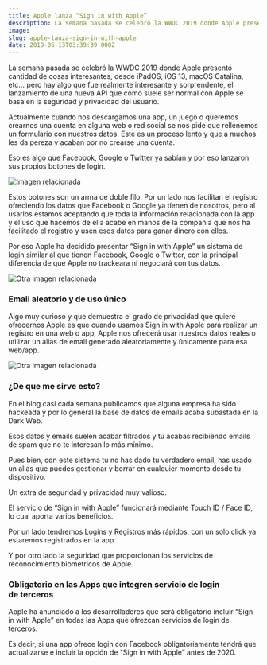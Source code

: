 ```yaml
---
title: Apple lanza “Sign in with Apple”
description: La semana pasada se celebró la WWDC 2019 donde Apple presentó cantidad de cosas interesantes, desde iPadOS, iOS 13, macOS Catalina, etc……
image: 
slug: apple-lanza-sign-in-with-apple
date: 2019-06-13T03:39:39.000Z
---
```


La semana pasada se celebró la WWDC 2019 donde Apple presentó cantidad de cosas interesantes, desde iPadOS, iOS 13, macOS Catalina, etc… pero hay algo que fue realmente interesante y sorprendente, el lanzamiento de una nueva API que como suele ser normal con Apple se basa en la seguridad y privacidad del usuario.

Actualmente cuando nos descargamos una app, un juego o queremos crearnos una cuenta en alguna web o red social se nos pide que rellenemos un formulario con nuestros datos. Este es un proceso lento y que a muchos les da pereza y acaban por no crearse una cuenta.

Eso es algo que Facebook, Google o Twitter ya sabían y por eso lanzaron sus propios botones de login.

![Imagen relacionada](https://cdn-images-1.medium.com/max/800/0*wnwn_Wv0z0iRtjTr)

Estos botones son un arma de doble filo. Por un lado nos facilitan el registro ofreciendo los datos que Facebook o Google ya tienen de nosotros, pero al usarlos estamos aceptando que toda la información relacionada con la app y el uso que hacemos de ella acabe en manos de la compañía que nos ha facilitado el registro y usen esos datos para ganar dinero con ellos.

Por eso Apple ha decidido presentar “Sign in with Apple” un sistema de login similar al que tienen Facebook, Google o Twitter, con la principal diferencia de que Apple no trackeara ni negociará con tus datos.

![Otra imagen relacionada](https://cdn-images-1.medium.com/max/800/0*1VJjbae6i8AfQvQg)

### Email aleatorio y de uso único

Algo muy curioso y que demuestra el grado de privacidad que quiere ofrecernos Apple es que cuando usamos Sign in with Apple para realizar un registro en una web o app, Apple nos ofrecerá usar nuestros datos reales o utilizar un alias de email generado aleatoriamente y únicamente para esa web/app.

![Otra imagen relacionada](https://cdn-images-1.medium.com/max/800/0*XU1Cow6JZpCTW9wz)

### ¿De que me sirve esto?

En el blog casi cada semana publicamos que alguna empresa ha sido hackeada y por lo general la base de datos de emails acaba subastada en la Dark Web.

Esos datos y emails suelen acabar filtrados y tú acabas recibiendo emails de spam que no te interesan lo más mínimo.

Pues bien, con este sistema tu no has dado tu verdadero email, has usado un alias que puedes gestionar y borrar en cualquier momento desde tu dispositivo.

Un extra de seguridad y privacidad muy valioso.

El servicio de “Sign in with Apple” funcionará mediante Touch ID / Face ID, lo cual aporta varios beneficios.

Por un lado tendremos Logins y Registros más rápidos, con un solo click ya estaremos registrados en la app.

Y por otro lado la seguridad que proporcionan los servicios de reconocimiento biometricos de Apple.

### Obligatorio en las Apps que integren servicio de login de terceros

Apple ha anunciado a los desarrolladores que será obligatorio incluir “Sign in with Apple” en todas las Apps que ofrezcan servicios de login de terceros.

Es decir, si una app ofrece login con Facebook obligatoriamente tendrá que actualizarse e incluir la opción de “Sign in with Apple” antes de 2020.
